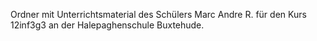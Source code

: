 Ordner mit Unterrichtsmaterial des Schülers Marc Andre R. für den Kurs 12inf3g3 an der Halepaghenschule Buxtehude.
